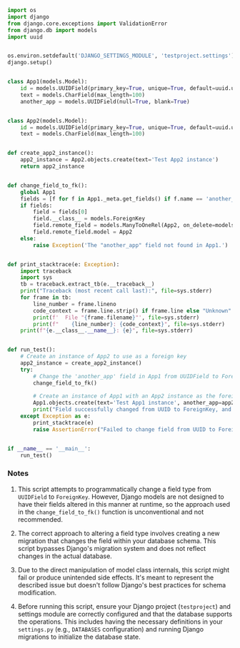 ```python
import os
import django
from django.core.exceptions import ValidationError
from django.db import models
import uuid


os.environ.setdefault('DJANGO_SETTINGS_MODULE', 'testproject.settings')
django.setup()


class App1(models.Model):
    id = models.UUIDField(primary_key=True, unique=True, default=uuid.uuid4, editable=False)
    text = models.CharField(max_length=100)
    another_app = models.UUIDField(null=True, blank=True)


class App2(models.Model):
    id = models.UUIDField(primary_key=True, unique=True, default=uuid.uuid4, editable=False)
    text = models.CharField(max_length=100)


def create_app2_instance():
    app2_instance = App2.objects.create(text='Test App2 instance')
    return app2_instance


def change_field_to_fk():
    global App1
    fields = [f for f in App1._meta.get_fields() if f.name == 'another_app']
    if fields:
        field = fields[0]
        field.__class__ = models.ForeignKey
        field.remote_field = models.ManyToOneRel(App2, on_delete=models.SET_NULL, related_name='+', to_field='id')
        field.remote_field.model = App2
    else:
        raise Exception('The "another_app" field not found in App1.')


def print_stacktrace(e: Exception):
    import traceback
    import sys
    tb = traceback.extract_tb(e.__traceback__)
    print("Traceback (most recent call last):", file=sys.stderr)
    for frame in tb:
        line_number = frame.lineno
        code_context = frame.line.strip() if frame.line else "Unknown"
        print(f'  File "{frame.filename}"', file=sys.stderr)
        print(f"    {line_number}: {code_context}", file=sys.stderr)
    print(f"{e.__class__.__name__}: {e}", file=sys.stderr)


def run_test():
    # Create an instance of App2 to use as a foreign key
    app2_instance = create_app2_instance()
    try:
        # Change the 'another_app' field in App1 from UUIDField to ForeignKey
        change_field_to_fk()
        
        # Create an instance of App1 with an App2 instance as the foreign key
        App1.objects.create(text='Test App1 instance', another_app=app2_instance)
        print("Field successfully changed from UUID to ForeignKey, and the dependency was correctly created.")
    except Exception as e:
        print_stacktrace(e)
        raise AssertionError("Failed to change field from UUID to ForeignKey or to create dependency.") from e


if __name__ == '__main__':
    run_test()

```

### Notes

1. This script attempts to programmatically change a field type from `UUIDField` to `ForeignKey`. However, Django models are not designed to have their fields altered in this manner at runtime, so the approach used in the `change_field_to_fk()` function is unconventional and not recommended.

2. The correct approach to altering a field type involves creating a new migration that changes the field within your database schema. This script bypasses Django's migration system and does not reflect changes in the actual database.

3. Due to the direct manipulation of model class internals, this script might fail or produce unintended side effects. It's meant to represent the described issue but doesn't follow Django's best practices for schema modification.

4. Before running this script, ensure your Django project (`testproject`) and settings module are correctly configured and that the database supports the operations. This includes having the necessary definitions in your `settings.py` (e.g., `DATABASES` configuration) and running Django migrations to initialize the database state.
